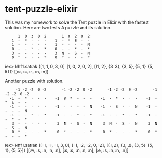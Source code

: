 # tent-puzzle-elixir
This was my homework to solve the Tent puzzle in Elixir with the fastest solution.
Here are two tests
A puzzle and its solution.
```
      1  0  2  0  2       1  0  2  0  2
   1  -  *  -  -  -    1  -  *  E  -  -
   1  -  -  -  -  -    1  -  -  -  -  N
   0  -  -  *  -  *    0  -  -  *  -  *
   3  -  -  -  -  -    3  N  -  S  -  N
   0  *  -  -  -  *    0  *  -  -  -  *
   ```
  
  iex> Nhf1.satrak {[1, 1, 0, 3, 0], [1, 0, 2, 0, 2], [{1, 2}, {3, 3}, {3, 5}, {5, 1}, {5, 5}]}
  [[:e, :s, :n, :n, :n]]
  
Another puzzle with solution.
```
     -1 -2 -2  0 -2       -1 -2 -2  0 -2       -1 -2 -2  0 -2       -1 -2 -2  0 -2
  -1  -  *  -  -  -    -1  W  *  -  -  -    -1  -  *  -  -  -	 -1  -  *  E  -  -
  -1  -  -  -  -  -    -1  -  -  -  -  N    -1  -  S  -  -  N	 -1  -  -  -  -  N
  -1  -  -  *  -  *    -1  -  -  *  -  *    -1  -  -  *  -  *	 -1  -  -  *  -  *
   3  -  -  -  -  -     3  N  -  S  -  N     3  N  -  S  -  N	  3  N  -  S  -  N
   0  *  -  -  -  *     0  *  -  -  -  *     0  *  -  -  -  *	  0  *  -  -  -  *
   ```
  
  iex> Nhf1.satrak {[-1, -1, -1, 3, 0], [-1, -2, -2, 0, -2], [{1, 2}, {3, 3}, {3, 5}, {5, 1}, {5, 5}]}
  [[:w, :s, :n, :n, :n], [:s, :s, :n, :n, :n], [:e, :s, :n, :n, :n]]
